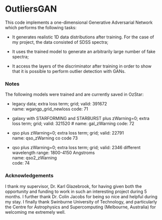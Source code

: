 # OutliersGAN #

This code implements a one-dimensional Generative Adversarial Network which performs the following tasks:

* It generates realistic 1D data distributions after training. For the case of my project, the data consisted of SDSS spectra;

* It uses the trained model to generate an arbitrarily large number of fake spectra;

* It access the layers of the discriminator after training in order to show that it is possible to perform outlier detection with GANs.

### Notes ###
The following models were trained and are currently saved in OzStar:

- legacy data; extra loss term; grid; valid: 391672                                                                                                                                                                                                                                    
  name: wgangp_grid_newloss 
  code: 71

- galaxy with STARFORMING and STARBURST plus zWarning=0; extra loss term; grid; valid: 321520                                                                                                                                                                                          #   name: gal_zWarning 
  code: 72

- qso plus zWarning=0; extra loss term; grid; valid: 22791                                                                                                                                                                                                                             
  name: qso_zWarning                                                                                                                                                                                                                                                                   co  code 73 
     
- qso plus zWarning=0; extra loss term; grid; valid: 2346
  different wavelength range: 1800-4150 Angstroms                                                                                                                                                                                                                                      
  name: qso2_zWarning   
  code: 74

### Acknowledgements ###
I thank my supervisor, Dr. Karl Glazebrook, for having given both the opportunity and funding to work in such an interesting project during 5 months.
I further thank Dr. Colin Jacobs for being so nice and helpful during my stay.
I finally thank Swinburne University of Technology, and particularly the Centre for Astrophysics and Supercomputing (Melbourne, Australia) for welcoming me extremely well.
